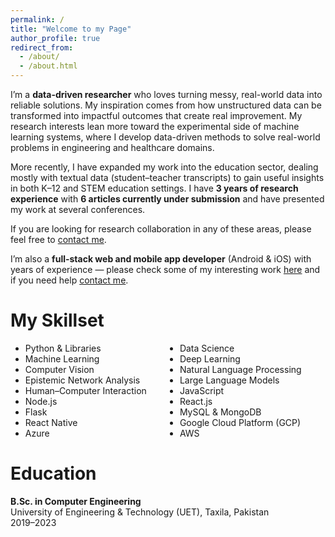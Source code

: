 ```yaml
---
permalink: /
title: "Welcome to my Page"
author_profile: true
redirect_from: 
  - /about/
  - /about.html
---
```


I’m a **data-driven researcher** who loves turning messy, real-world data into reliable solutions. My inspiration comes from how unstructured data can be transformed into impactful outcomes that create real improvement. My research interests lean more toward the experimental side of machine learning systems, where I develop data-driven methods to solve real-world problems in engineering and healthcare domains.  

More recently, I have expanded my work into the education sector, dealing mostly with textual data (student–teacher transcripts) to gain useful insights in both K–12 and STEM education settings. I have **3 years of research experience** with **6 articles currently under submission** and have presented my work at several conferences.  

If you are looking for research collaboration in any of these areas, please feel free to [contact me](mailto:muhammadfaizandev87@gmail.com).  

  I’m also a **full-stack web and mobile app developer** (Android & iOS) with years of experience — please check some of my interesting work [here](https://muhammadfaizan99.github.io/portfolio/) and if you need help [contact me](mailto:muhammadfaizandev87@gmail.com).
<!-- </div> -->

My Skillset
======

<ul style="columns: 2;">
<li>Python & Libraries</li>
<li>Machine Learning</li>
<li>Computer Vision</li>
<li>Epistemic Network Analysis</li>
<li>Human–Computer Interaction</li>
<li>Node.js</li>
<li>Flask</li>
<li>React Native</li>
<li>Azure</li>
<li>Data Science</li>
<li>Deep Learning</li>
<li>Natural Language Processing</li>
<li>Large Language Models</li>
<li>JavaScript</li>
<li>React.js</li>
<li>MySQL & MongoDB</li>
<li>Google Cloud Platform (GCP)</li>
<li>AWS</li>
</ul>

Education
======

**B.Sc. in Computer Engineering**  
University of Engineering & Technology (UET), Taxila, Pakistan  
2019–2023
